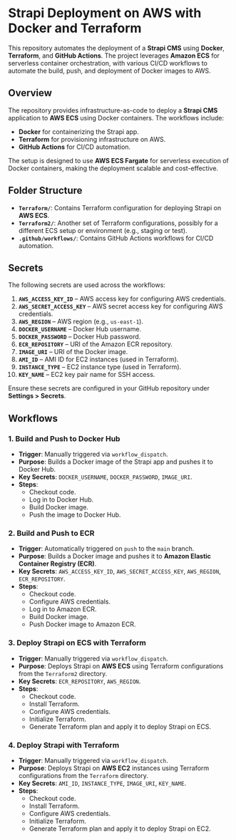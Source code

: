 # Strapi Deployment on AWS with Docker and Terraform

This repository automates the deployment of a **Strapi CMS** using **Docker**, **Terraform**, and **GitHub Actions**. The project leverages **Amazon ECS** for serverless container orchestration, with various CI/CD workflows to automate the build, push, and deployment of Docker images to AWS.

## Overview

The repository provides infrastructure-as-code to deploy a **Strapi CMS** application to **AWS ECS** using Docker containers. The workflows include:

- **Docker** for containerizing the Strapi app.
- **Terraform** for provisioning infrastructure on AWS.
- **GitHub Actions** for CI/CD automation.

The setup is designed to use **AWS ECS Fargate** for serverless execution of Docker containers, making the deployment scalable and cost-effective.

## Folder Structure

- **`Terraform/`**: Contains Terraform configuration for deploying Strapi on **AWS ECS**.
- **`Terraform2/`**: Another set of Terraform configurations, possibly for a different ECS setup or environment (e.g., staging or test).
- **`.github/workflows/`**: Contains GitHub Actions workflows for CI/CD automation.

## Secrets

The following secrets are used across the workflows:

1. **`AWS_ACCESS_KEY_ID`** – AWS access key for configuring AWS credentials.
2. **`AWS_SECRET_ACCESS_KEY`** – AWS secret access key for configuring AWS credentials.
3. **`AWS_REGION`** – AWS region (e.g., `us-east-1`).
4. **`DOCKER_USERNAME`** – Docker Hub username.
5. **`DOCKER_PASSWORD`** – Docker Hub password.
6. **`ECR_REPOSITORY`** – URI of the Amazon ECR repository.
7. **`IMAGE_URI`** – URI of the Docker image.
8. **`AMI_ID`** – AMI ID for EC2 instances (used in Terraform).
9. **`INSTANCE_TYPE`** – EC2 instance type (used in Terraform).
10. **`KEY_NAME`** – EC2 key pair name for SSH access.

Ensure these secrets are configured in your GitHub repository under **Settings > Secrets**.

## Workflows

### 1. **Build and Push to Docker Hub**
- **Trigger**: Manually triggered via `workflow_dispatch`.
- **Purpose**: Builds a Docker image of the Strapi app and pushes it to Docker Hub.
- **Key Secrets**: `DOCKER_USERNAME`, `DOCKER_PASSWORD`, `IMAGE_URI`.
- **Steps**:
  - Checkout code.
  - Log in to Docker Hub.
  - Build Docker image.
  - Push the image to Docker Hub.

### 2. **Build and Push to ECR**
- **Trigger**: Automatically triggered on `push` to the `main` branch.
- **Purpose**: Builds a Docker image and pushes it to **Amazon Elastic Container Registry (ECR)**.
- **Key Secrets**: `AWS_ACCESS_KEY_ID`, `AWS_SECRET_ACCESS_KEY`, `AWS_REGION`, `ECR_REPOSITORY`.
- **Steps**:
  - Checkout code.
  - Configure AWS credentials.
  - Log in to Amazon ECR.
  - Build Docker image.
  - Push Docker image to Amazon ECR.

### 3. **Deploy Strapi on ECS with Terraform**
- **Trigger**: Manually triggered via `workflow_dispatch`.
- **Purpose**: Deploys Strapi on **AWS ECS** using Terraform configurations from the `Terraform2` directory.
- **Key Secrets**: `ECR_REPOSITORY`, `AWS_REGION`.
- **Steps**:
  - Checkout code.
  - Install Terraform.
  - Configure AWS credentials.
  - Initialize Terraform.
  - Generate Terraform plan and apply it to deploy Strapi on ECS.

### 4. **Deploy Strapi with Terraform**
- **Trigger**: Manually triggered via `workflow_dispatch`.
- **Purpose**: Deploys Strapi on **AWS EC2** instances using Terraform configurations from the `Terraform` directory.
- **Key Secrets**: `AMI_ID`, `INSTANCE_TYPE`, `IMAGE_URI`, `KEY_NAME`.
- **Steps**:
  - Checkout code.
  - Install Terraform.
  - Configure AWS credentials.
  - Initialize Terraform.
  - Generate Terraform plan and apply it to deploy Strapi on EC2.

